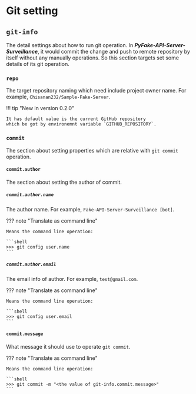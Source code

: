 # Git setting

## ``git-info``

The detail settings about how to run git operation. In **_PyFake-API-Server-Surveillance_**, it would commit the change
and push to remote repository by itself without any manually operations. So this section targets set some details of its
git operation.


### ``repo``

The target repository naming which need include project owner name. For example, ``Chisanan232/Sample-Fake-Server``.

!!! tip "New in version 0.2.0"

    It has default value is the current GitHub repository
    which be got by environemnt variable `GITHUB_REPOSITORY`.

### ``commit``

The section about setting properties which are relative with ``git commit`` operation.

#### ``commit.author``

The section about setting the author of commit.

##### ``commit.author.name``

The author name. For example, ``Fake-API-Server-Surveillance [bot]``.

??? note "Translate as command line"

    Means the command line operation:

    ```shell
    >>> git config user.name
    ```

##### ``commit.author.email``

The email info of author. For example, ``test@gmail.com``.

??? note "Translate as command line"

    Means the command line operation:

    ```shell
    >>> git config user.email
    ```

#### ``commit.message``

What message it should use to operate ``git commit``.

??? note "Translate as command line"

    Means the command line operation:

    ```shell
    >>> git commit -m "<the value of git-info.commit.message>"
    ```
